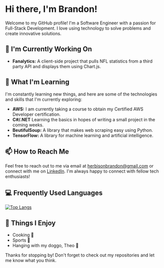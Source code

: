 # Hi there, I'm Brandon!

Welcome to my GitHub profile! I'm a Software Engineer with a passion for Full-Stack Development. I love using technology to solve problems and create innovative solutions. 

## 🔭 I'm Currently Working On

- <strong>Fanalytics:</strong> A client-side project that pulls NFL statistics from a third party API and displays them using Chart.js.

## 🌱 What I'm Learning

I'm constantly learning new things, and here are some of the technologies and skills that I'm currently exploring:

- <strong>AWS:</strong> I am currently taking a course to obtain my Certified AWS Developer certification.
- <strong>C#/.NET</strong> Learning the basics in hopes of writing a small project in the coming weeks.
- <strong>BeutifulSoup:</strong> A library that makes web scraping easy using Python.
- <strong>TensorFlow:</strong> A library for machine learning and artificial intelligence.

## 📫 How to Reach Me

Feel free to reach out to me via email at herbisonbrandon@gmail.com or connect with me on [LinkedIn](https://www.linkedin.com/in/brandonherbison/). I'm always happy to connect with fellow tech enthusiasts!

## 💻 Frequently Used Languages

[![Top Langs](https://github-readme-stats.vercel.app/api/top-langs/?username=brandonherbison&layout=compact)](https://github.com/brandonherbison/github-readme-stats)
## 🎉 Things I Enjoy

- Cooking 🥘
- Sports 🏈
- Hanging with my doggo, Theo 🐶

Thanks for stopping by! Don't forget to check out my repositories and let me know what you think.
